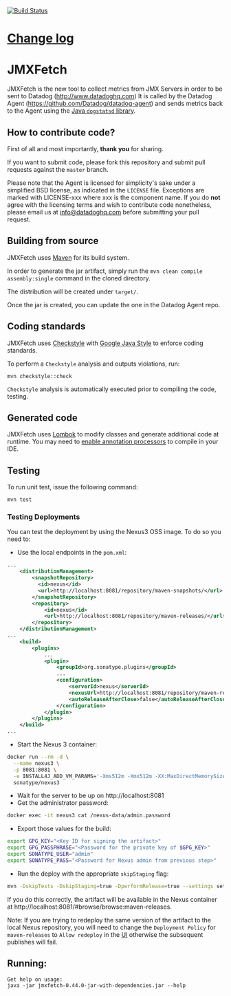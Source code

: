 [![Build Status](https://travis-ci.com/DataDog/jmxfetch.png?branch=master)](https://travis-ci.com/DataDog/jmxfetch)

# [Change log](https://github.com/DataDog/jmxfetch/blob/master/CHANGELOG.md)

# JMXFetch

JMXFetch is the new tool to collect metrics from JMX Servers in order to be sent to Datadog (http://www.datadoghq.com)
It is called by the Datadog Agent (https://github.com/Datadog/datadog-agent) and sends metrics back to the Agent using the [Java `dogstatsd` library](https://github.com/datadog/java-dogstatsd-client).

## How to contribute code?

First of all and most importantly, **thank you** for sharing.

If you want to submit code, please fork this repository and submit pull requests against the `master` branch.

Please note that the Agent is licensed for simplicity's sake
under a simplified BSD license, as indicated in the `LICENSE` file.
Exceptions are marked with LICENSE-xxx where xxx is the component name.
If you do **not** agree with the licensing terms and wish to contribute code nonetheless,
please email us at <info@datadoghq.com> before submitting your
pull request.

## Building from source

JMXFetch uses [Maven](http://maven.apache.org) for its build system.

In order to generate the jar artifact, simply run the ```mvn clean compile assembly:single``` command in the cloned directory.

The distribution will be created under ```target/```.

Once the jar is created, you can update the one in the Datadog Agent repo.

## Coding standards

JMXFetch uses [Checkstyle](http://checkstyle.sourceforge.net/) with [Google Java Style](http://google.github.io/styleguide/javaguide.html) to enforce coding standards.

To perform a `Checkstyle` analysis and outputs violations, run:
```
mvn checkstyle::check
```

`Checkstyle` analysis is automatically executed prior to compiling the code, testing.

## Generated code

JMXFetch uses [Lombok](https://projectlombok.org/) to modify classes and generate additional code at runtime.
You may need to [enable annotation processors](https://projectlombok.org/setup/overview) to compile in your IDE.

## Testing

To run unit test, issue the following command:
```
mvn test
```

### Testing Deployments

You can test the deployment by using the Nexus3 OSS image. To do so you need to:

- Use the local endpoints in the `pom.xml`:
```xml
...
    <distributionManagement>
        <snapshotRepository>
          <id>nexus</id>
          <url>http://localhost:8081/repository/maven-snapshots/</url>
        </snapshotRepository>
        <repository>
            <id>nexus</id>
            <url>http://localhost:8081/repository/maven-releases/</url>
        </repository>
    </distributionManagement>
...
    <build>
        <plugins>
            ...
            <plugin>
                <groupId>org.sonatype.plugins</groupId>
                ...
                <configuration>
                    <serverId>nexus</serverId>
                    <nexusUrl>http://localhost:8081/repository/maven-releases/</nexusUrl>
                    <autoReleaseAfterClose>false</autoReleaseAfterClose>
                </configuration>
            </plugin>
        </plugins>
    </build>
...
```
- Start the Nexus 3 container:
```sh
docker run --rm -d \
  --name nexus3 \
  -p 8081:8081 \
  -e INSTALL4J_ADD_VM_PARAMS='-Xms512m -Xmx512m -XX:MaxDirectMemorySize=512m -Djava.util.prefs.userRoot=/nexus-data/javaprefs' \
  sonatype/nexus3
```
- Wait for the server to be up on http://localhost:8081
- Get the administrator password:
```sh
docker exec -it nexus3 cat /nexus-data/admin.password
```
- Export those values for the build:
```sh
export GPG_KEY="<Key ID for signing the artifact>"
export GPG_PASSPHRASE="<Password for the private key of $GPG_KEY>"
export SONATYPE_USER="admin"
export SONATYPE_PASS="<Password for Nexus admin from previous step>"
```
- Run the deploy with the appropriate `skipStaging` flag:
```sh
mvn -DskipTests -DskipStaging=true -DperformRelease=true --settings settings.xml clean deploy
```

If you do this correctly, the artifact will be available in the Nexus container at
http://localhost:8081/#browse/browse:maven-releases.

Note: If you are trying to redeploy the same version of the artifact to the local
Nexus repository, you will need to change the `Deployment Policy` for `maven-releases`
to `Allow redeploy` in the [UI](http://localhost:8081/#admin/repository/repositories:maven-releases)
otherwise the subsequent publishes will fail.

## Running:

```
Get help on usage:
java -jar jmxfetch-0.44.0-jar-with-dependencies.jar --help
```
